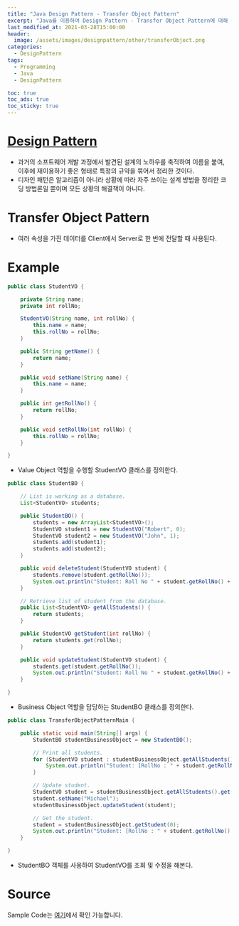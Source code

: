 ```yaml
---
title: "Java Design Pattern - Transfer Object Pattern"
excerpt: "Java를 이용하여 Design Pattern - Transfer Object Pattern에 대해 설명합니다."
last_modified_at: 2021-03-28T15:00:00
header:
  image: /assets/images/designpattern/other/transferObject.png
categories:
  - DesignPattern
tags:
  - Programming
  - Java
  - DesignPattern

toc: true
toc_ads: true
toc_sticky: true
---
```

# [Design Pattern](../designpattern)
- 과거의 소프트웨어 개발 과정에서 발견된 설계의 노하우를 축적하여 이름을 붙여, 이후에 재이용하기 좋은 형태로 특정의 규약을 묶어서 정리한 것이다.
- 디자인 패턴은 알고리즘이 아니라 상황에 따라 자주 쓰이는 설계 방법을 정리한 코딩 방법론일 뿐이며 모든 상황의 해결책이 아니다.

# Transfer Object Pattern
- 여러 속성을 가진 데이터를 Client에서 Server로 한 번에 전달할 때 사용된다.

# Example
```java
public class StudentVO {

	private String name;
	private int rollNo;

	StudentVO(String name, int rollNo) {
		this.name = name;
		this.rollNo = rollNo;
	}

	public String getName() {
		return name;
	}

	public void setName(String name) {
		this.name = name;
	}

	public int getRollNo() {
		return rollNo;
	}

	public void setRollNo(int rollNo) {
		this.rollNo = rollNo;
	}

}
```

- Value Object 역할을 수행할 StudentVO 클래스를 정의한다.

```java
public class StudentBO {

	// List is working as a database.
	List<StudentVO> students;

	public StudentBO() {
		students = new ArrayList<StudentVO>();
		StudentVO student1 = new StudentVO("Robert", 0);
		StudentVO student2 = new StudentVO("John", 1);
		students.add(student1);
		students.add(student2);
	}

	public void deleteStudent(StudentVO student) {
		students.remove(student.getRollNo());
		System.out.println("Student: Roll No " + student.getRollNo() + ", deleted from database");
	}

	// Retrieve list of student from the database.
	public List<StudentVO> getAllStudents() {
		return students;
	}

	public StudentVO getStudent(int rollNo) {
		return students.get(rollNo);
	}

	public void updateStudent(StudentVO student) {
		students.get(student.getRollNo());
		System.out.println("Student: Roll No " + student.getRollNo() + ", updated from database");
	}

}
```

- Business Object 역할을 담당하는 StudentBO 클래스를 정의한다.

```java
public class TransferObjectPatternMain {

	public static void main(String[] args) {
		StudentBO studentBusinessObject = new StudentBO();

		// Print all students.
		for (StudentVO student : studentBusinessObject.getAllStudents()) {
			System.out.println("Student: [RollNo : " + student.getRollNo() + ", Name : " + student.getName() + " ]");
		}

		// Update student.
		StudentVO student = studentBusinessObject.getAllStudents().get(0);
		student.setName("Michael");
		studentBusinessObject.updateStudent(student);

		// Get the student.
		student = studentBusinessObject.getStudent(0);
		System.out.println("Student: [RollNo : " + student.getRollNo() + ", Name : " + student.getName() + " ]");
	}

}
```

- StudentBO 객체를 사용하여 StudentVO를 조회 및 수정을 해본다.

# Source
Sample Code는 [여기](https://github.com/GracefulSoul/designpattern/tree/master/src/main/java/gracefulsoul/other/transferObject)에서 확인 가능합니다.